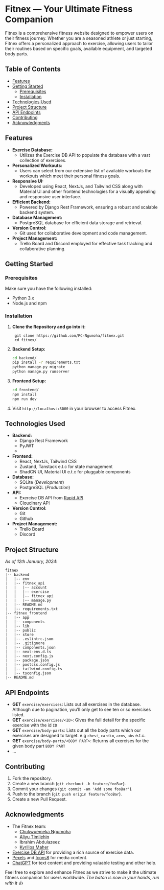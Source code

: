 # Fitnex — Your Ultimate Fitness Companion

Fitnex is a comprehensive fitness website designed to empower users on their fitness journey. Whether you are a seasoned athlete or just starting, Fitnex offers a personalized approach to exercise, allowing users to tailor their routines based on specific goals, available equipment, and targeted body parts.

## Table of Contents
- [Features](#features)
- [Getting Started](#getting-started)
  - [Prerequisites](#prerequisites)
  - [Installation](#installation)
- [Technologies Used](#technologies-used)
- [Project Structure](#project-structure)
- [API Endpoints](#api-endpoints)
- [Contributing](#contributing)
- [Acknowledgments](#acknowledgments)

## Features

- **Exercise Database:**
  - Utilizes the Exercise DB API to populate the database with a vast collection of exercises.
- **Personalized Workouts:**
  - Users can select from our extensive list of available workouts the workouts which meet their personal fitness goals.
- **Responsive UI:**
  - Developed using React, NextJs, and Tailwind CSS along with Material UI and other frontend technologies for a visually appealing and responsive user interface.
- **Efficient Backend:**
  - Powered by Django Rest Framework, ensuring a robust and scalable backend system.
- **Database Management:**
  - PostgreSQL database for efficient data storage and retrieval.
- **Version Control:**
  - Git used for collaborative development and code management.
- **Project Management:**
  - Trello Board and Discord employed for effective task tracking and collaborative planning.

## Getting Started

### Prerequisites

Make sure you have the following installed:

- Python 3.x
- Node.js and npm

### Installation

1. **Clone the Repository and go into it:**
   ```
    git clone https://github.com/PC-Ngumoha/fitnex.git
    cd fitnex/
   ```
2. **Backend Setup:**
   ```bash
   cd backend/
   pip install -r requirements.txt
   python manage.py migrate
   python manage.py runserver
   ```

3. **Frontend Setup:**
   ```bash
   cd frontend/
   npm install
   npm run dev
   ```

4. Visit `http://localhost:3000` in your browser to access Fitnex.

## Technologies Used

- **Backend:**
  - Django Rest Framework
  - PyJWT
  - 
- **Frontend:**
  - React, NextJs, Tailwind CSS
  - Zustand, Tanstack e.t.c for state management
  - ShadCN UI, Material UI e.t.c for pluggable components
- **Database:**
  - SQLite (_Development_)
  - PostgreSQL (_Production_)
- **API:**
  - Exercise DB API from [Rapid API](https://rapidapi.com/justin-WFnsXH_t6/api/exercisedb/)
  - Cloudinary API
- **Version Control:**
  - Git
  - Github
- **Project Management:**
  - Trello Board
  - Discord

## Project Structure
_As of 12th January, 2024_:

```
fitnex
|-- backend
|   |-- env
|   |-- fitnex_api
|   |   |-- account
|   |   |-- exercise
|   |   |-- fitnex_api
|   |   |-- manage.py
|   |-- README.md
|   |-- requirements.txt
|-- fitnex_frontend
|   |-- app
|   |-- components
|   |-- lib
|   |-- public
|   |-- store
|   |-- .eslintrc.json
|   |-- .gitignore
|   |-- components.json
|   |-- next-env.d.ts
|   |-- next.config.js
|   |-- package.json
|   |-- postcss.config.js
|   |-- tailwind.config.ts
|   |-- tsconfig.json
|-- README.md
```


## API Endpoints

- **GET** `exercise/exercises`: Lists out all exercises in the database. Although due to pagination, you'll only get to see ten or so exercises listed.
- **GET** `exercise/exercises/<ID>`: Gives the full detail for the specific exercise with the id `ID`
- **GET** `exercise/body-parts`: Lists out all the body parts which our exercises are designed to target. e.g `chest`, `cardio`, `arms`, `abs` e.t.c.
- **GET** `exercise/body-parts/<BODY PART>`: Returns all exercises for the given body part `BODY PART`
- ...

## Contributing

1. Fork the repository.
2. Create a new branch (`git checkout -b feature/fooBar`).
3. Commit your changes (`git commit -am 'Add some fooBar'`).
4. Push to the branch (`git push origin feature/fooBar`).
5. Create a new Pull Request.

## Acknowledgments

- The Fitnex team: 
  - [Chukwuemeka Ngumoha](https://github.com/PC-Ngumoha)
  - [Aliyu Timilehin](https://github.com/TangoIndiaMango)
  - Ibrahim Abdulazeez
  - [Kyrillos Maher](https://github.com/Cyril-777)
- [Exercise DB API](https://rapidapi.com/justin-WFnsXH_t6/api/exercisedb/) for providing a rich source of exercise data.
- [Pexels](https://www.pexels.com/) and [Icons8](https://icons8.com/) for media content.
- [ChatGPT](https://chat.openai.com/) for text content and providing valuable testing and other help.

Feel free to explore and enhance Fitnex as we strive to make it the ultimate fitness companion for users worldwide. _The baton is now in your hands, run with it 👍_
